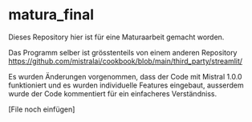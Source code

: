 # matura_final

Dieses Repository hier ist für eine Maturaarbeit gemacht worden.

Das Programm selber ist grösstenteils von einem anderen Repository
https://github.com/mistralai/cookbook/blob/main/third_party/streamlit/

Es wurden Änderungen vorgenommen, dass der Code mit Mistral 1.0.0 funktioniert und es wurden individuelle Features eingebaut, ausserdem wurde der Code kommentiert für ein einfacheres Verständniss.

[File noch einfügen]
